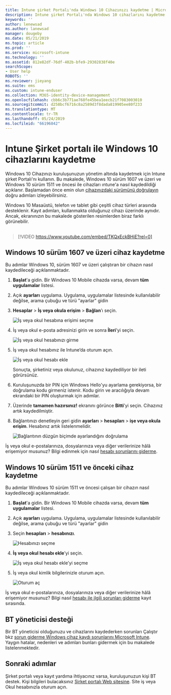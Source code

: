 ```yaml
---
title: Intune şirket Portalı'nda Windows 10 Cihazınızı kaydetme | Microsoft Docs
description: Intune şirket Portalı'nda Windows 10 cihazlarını kaydetme adımları
keywords: ''
author: lenewsad
ms.author: lanewsad
manager: dougeby
ms.date: 05/21/2019
ms.topic: article
ms.prod: ''
ms.service: microsoft-intune
ms.technology: ''
ms.assetid: 812e82df-76df-402b-bfe9-29302838f40e
searchScope:
- User help
ROBOTS: ''
ms.reviewer: jieyang
ms.suite: ems
ms.custom: intune-enduser
ms.collection: M365-identity-device-management
ms.openlocfilehash: cbb6c3b771ae768fe45bea1eecb21f7083003010
ms.sourcegitcommit: d258bcf6716c8a2589d3f8dada819905ee80f233
ms.translationtype: MT
ms.contentlocale: tr-TR
ms.lasthandoff: 05/24/2019
ms.locfileid: "66196842"
---
```

# <a name="enroll-windows-10-devices-with-intune-company-portal"></a>Intune Şirket portalı ile Windows 10 cihazlarını kaydetme

Windows 10 Cihazınızı kuruluşunuzun yönetim altında kaydetmek için Intune şirket Portalı'nı kullanın. Bu makalede, Windows 10 sürüm 1607 ve üzeri ve Windows 10 sürüm 1511 ve öncesi ile cihazları ıntune'a nasıl kaydedildiği açıklanır. Başlamadan önce emin olun [cihazınızdaki sürümünü doğrulayın](windows-enrollment-company-portal.md#find-windows-10-version-number) doğru adımları izleyebilirsiniz.  

Windows 10 Masaüstü, telefon ve tablet gibi çeşitli cihaz türleri arasında desteklenir. Kayıt adımları, kullanmakta olduğunuz cihazı üzerinde aynıdır. Ancak, ekranınızın bu makalede gösterilen resimlerden biraz farklı görünebilir.  
</br>
> [!VIDEO https://www.youtube.com/embed/TKQxEckBHiE?rel=0]

## <a name="enroll-windows-10-version-1607-and-later-device"></a>Windows 10 sürüm 1607 ve üzeri cihaz kaydetme 
Bu adımlar Windows 10, sürüm 1607 ve üzeri çalıştıran bir cihazın nasıl kaydedileceği açıklanmaktadır.  

1. **Başlat**'a gidin. Bir Windows 10 Mobile cihazda varsa, devam **tüm uygulamalar** listesi.

2. Açık **ayarları** uygulama. Uygulama, uygulamalar listesinde kullanılabilir değilse, arama çubuğu ve türü "ayarlar" gidin

3. **Hesaplar** > **İş veya okula erişim** > **Bağlan**’ı seçin.  


    ![İş veya okul hesabına erişimi seçme](./media/w10-enroll-rs1-connect-to-work-or-school.png)  

4. İş veya okul e-posta adresinizi girin ve sonra **İleri**’yi seçin.  


   ![İş veya okul hesabınızı girme](./media/w10-enroll-rs1-set-up-work-or-school-account.png)  

5. İş veya okul hesabınız ile Intune’da oturum açın.  


    ![İş veya okul hesabı ekle](./media/w10-enroll-rs1-enter-your-credentials.png)  

    Sonuçta, şirketiniz veya okulunuz, cihazınız kaydediliyor bir ileti görürsünüz.

6. Kuruluşunuzda bir PIN için Windows Hello'yu ayarlama gerekiyorsa, bir doğrulama kodu girmeniz istenir. Kodu girin ve aracılığıyla devam ekrandaki bir PIN oluşturmak için adımlar.  

7. Üzerinde **tamamen hazırsınız!** ekranını görünce **Bitti**’yi seçin. Cihazınız artık kaydedilmiştir.  

8. Bağlantınızı denetleyin geri gidin **ayarları** > **hesapları** > **işe veya okula erişim**.  Hesabınız artık listelenmelidir.  


    ![Bağlantının düzgün biçimde ayarlandığını doğrulama](./media/w10-enroll-rs1-validate-successful-enrollment.png)  

İş veya okul e-postalarınıza, dosyalarınıza veya diğer verilerinize hâlâ erişemiyor musunuz? Bilgi edinmek için nasıl [hesabı sorunlarını giderme](troubleshoot-your-windows-10-device-windows.md#troubleshooting-steps-to-follow-if-you-see-access-work-or-school).  

## <a name="enroll-windows-10-version-1511-and-earlier-device"></a>Windows 10 sürüm 1511 ve önceki cihaz kaydetme  
Bu adımlar Windows 10 sürüm 1511 ve öncesi çalışan bir cihazın nasıl kaydedileceği açıklanmaktadır.  

1. **Başlat**'a gidin. Bir Windows 10 Mobile cihazda varsa, devam **tüm uygulamalar** listesi.

2. Açık **ayarları** uygulama. Uygulama, uygulamalar listesinde kullanılabilir değilse, arama çubuğu ve türü "ayarlar" gidin

3. Seçin **hesapları** > **hesabınızı**.  


    ![Hesabınızı seçme](./media/W10-enroll-2-accounts-your-account.png)  

5. **İş veya okul hesabı ekle**’yi seçin.  


    ![İş veya okul hesabı ekle’yi seçme](./media/w10-enroll-3-add-work-school-acct.png)  

6. İş veya okul kimlik bilgilerinizle oturum açın.  


    ![Oturum aç](./media/W10-enroll-4-sign-in.png)  

İş veya okul e-postalarınıza, dosyalarınıza veya diğer verilerinize hâlâ erişemiyor musunuz? Bilgi nasıl [hesabı ile ilgili sorunları giderme](troubleshoot-your-windows-10-device-windows.md#troubleshooting-steps-to-follow-if-you-see-your-account) kayıt sırasında.  

## <a name="it-administrator-support"></a>BT yöneticisi desteği   

Bir BT yöneticisi olduğunuzu ve cihazlarını kaydederken sorunları Çalıştır bkz [sorun giderme Windows cihaz kaydı sorunlarını Microsoft Intune](https://support.microsoft.com/help/4469913). Yaygın hatalar, nedenleri ve adımları bunları gidermek için bu makalede listelenmektedir. 

## <a name="next-steps"></a>Sonraki adımlar  
Şirket portalı veya kayıt yardıma ihtiyacınız varsa, kuruluşunuzun kişi BT destek. Kişi bilgileri bulacaksınız [Şirket portalı Web sitesine](https://go.microsoft.com/fwlink/?linkid=2010980). Site iş veya Okul hesabınızla oturum açın.  

 

